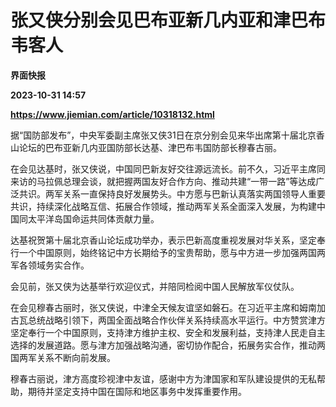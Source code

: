 # 张又侠分别会见巴布亚新几内亚和津巴布韦客人
**界面快报**

**2023-10-31 14:57**

**https://www.jiemian.com/article/10318132.html**

据“国防部发布”，中央军委副主席张又侠31日在京分别会见来华出席第十届北京香山论坛的巴布亚新几内亚国防部长达基、津巴布韦国防部长穆春古丽。

在会见达基时，张又侠说，中国同巴新友好交往源远流长。前不久，习近平主席同来访的马拉佩总理会谈，就把握两国友好合作方向、推动共建“一带一路”等达成广泛共识。两军关系一直保持良好发展势头。中方愿与巴新认真落实两国领导人重要共识，持续深化战略互信、拓展合作领域，推动两军关系全面深入发展，为构建中国同太平洋岛国命运共同体贡献力量。

达基祝贺第十届北京香山论坛成功举办，表示巴新高度重视发展对华关系，坚定奉行一个中国原则，始终铭记中方长期给予的宝贵帮助，愿与中方进一步加强两国两军各领域务实合作。

会见前，张又侠为达基举行欢迎仪式，并陪同检阅中国人民解放军仪仗队。

在会见穆春古丽时，张又侠说，中津全天候友谊坚如磐石。在习近平主席和姆南加古瓦总统战略引领下，两国全面战略合作伙伴关系持续高水平运行。中方赞赏津方坚定奉行一个中国原则，支持津方维护主权、安全和发展利益，支持津人民走自主选择的发展道路。愿与津方加强战略沟通，密切协作配合，拓展务实合作，推动两国两军关系不断向前发展。

穆春古丽说，津方高度珍视津中友谊，感谢中方为津国家和军队建设提供的无私帮助，期待并坚定支持中国在国际和地区事务中发挥重要作用。